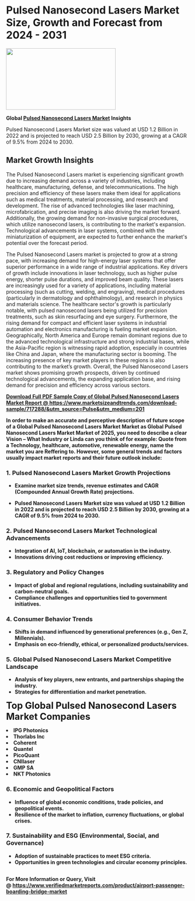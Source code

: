 <H1>Pulsed Nanosecond Lasers Market Size, Growth and Forecast from 2024 - 2031</H1><img class="aligncenter size-medium wp-image-584254" src="https://thirdeyenews.in/wp-content/uploads/2024/09/Global-Market-Research-300x168.jpeg" alt="" width="300" height="168" /><p><strong>Global&nbsp;<a href="https://www.marketsizeandtrends.com/download-sample/717288/&amp;utm_source=Pulse&amp;utm_medium=201">Pulsed Nanosecond Lasers Market</a> Insights</strong></p><p>Pulsed Nanosecond Lasers Market size was valued at USD 1.2 Billion in 2022 and is projected to reach USD 2.5 Billion by 2030, growing at a CAGR of 9.5% from 2024 to 2030.</p><p><h2>Market Growth Insights</h2> <p>The Pulsed Nanosecond Lasers market is experiencing significant growth due to increasing demand across a variety of industries, including healthcare, manufacturing, defense, and telecommunications. The high precision and efficiency of these lasers make them ideal for applications such as medical treatments, material processing, and research and development. The rise of advanced technologies like laser machining, microfabrication, and precise imaging is also driving the market forward. Additionally, the growing demand for non-invasive surgical procedures, which utilize nanosecond lasers, is contributing to the market's expansion. Technological advancements in laser systems, combined with the miniaturization of equipment, are expected to further enhance the market's potential over the forecast period.</p> <p><strong><a href="#"></a></strong></p> <p>The Pulsed Nanosecond Lasers market is projected to grow at a strong pace, with increasing demand for high-energy laser systems that offer superior performance in a wide range of industrial applications. Key drivers of growth include innovations in laser technology, such as higher pulse energy, shorter pulse durations, and improved beam quality. These lasers are increasingly used for a variety of applications, including material processing (such as cutting, welding, and engraving), medical procedures (particularly in dermatology and ophthalmology), and research in physics and materials science. The healthcare sector's growth is particularly notable, with pulsed nanosecond lasers being utilized for precision treatments, such as skin resurfacing and eye surgery. Furthermore, the rising demand for compact and efficient laser systems in industrial automation and electronics manufacturing is fueling market expansion. Geographically, North America and Europe remain dominant regions due to the advanced technological infrastructure and strong industrial bases, while the Asia-Pacific region is witnessing rapid adoption, especially in countries like China and Japan, where the manufacturing sector is booming. The increasing presence of key market players in these regions is also contributing to the market’s growth. Overall, the Pulsed Nanosecond Lasers market shows promising growth prospects, driven by continued technological advancements, the expanding application base, and rising demand for precision and efficiency across various sectors.</p> <p><strong><a href="#"></p><p><span class=""><strong>Download Full PDF Sample Copy of Global Pulsed Nanosecond Lasers Market Report</strong> @ <a href="https://www.marketsizeandtrends.com/download-sample/717288/&amp;utm_source=Pulse&amp;utm_medium=201" target="_blank">https://www.marketsizeandtrends.com/download-sample/717288/&amp;utm_source=Pulse&amp;utm_medium=201</a></span></p><p>In order to make an accurate and perceptive description of future scope of a Global&nbsp;Pulsed Nanosecond Lasers Market Market as Global&nbsp;Pulsed Nanosecond Lasers Market Market of 2025, you need to describe a clear Vision &ndash; What Industry or Linda can you think of for example: Quote from a Technology, healthcare, automotive, renewable energy, name the market you are Reffering to. However, some general trends and factors usually impact market reports and their future outlook include:</p><h3>1.&nbsp;<strong>Pulsed Nanosecond Lasers Market Growth Projections</strong></h3><ul><li>Examine market size trends, revenue estimates and CAGR (Compounded Annual Growth Rate) projections.</li><li><p>Pulsed Nanosecond Lasers Market size was valued at USD 1.2 Billion in 2022 and is projected to reach USD 2.5 Billion by 2030, growing at a CAGR of 9.5% from 2024 to 2030.</p></li></ul><h3>2.&nbsp;<strong>Pulsed Nanosecond Lasers Market Technological Advancements</strong></h3><ul><li>Integration of AI, IoT, blockchain, or automation in the industry.</li><li>Innovations driving cost reductions or improving efficiency.</li></ul><h3>3.&nbsp;<strong>Regulatory and Policy Changes</strong></h3><ul><li>Impact of global and regional regulations, including sustainability and carbon-neutral goals.</li><li>Compliance challenges and opportunities tied to government initiatives.</li></ul><h3>4.&nbsp;<strong>Consumer Behavior Trends</strong></h3><ul><li>Shifts in demand influenced by generational preferences (e.g., Gen Z, Millennials).</li><li>Emphasis on eco-friendly, ethical, or personalized products/services.</li></ul><h3>5.&nbsp;<strong>Global Pulsed Nanosecond Lasers Market Competitive Landscape</strong></h3><ul><li>Analysis of key players, new entrants, and partnerships shaping the industry.</li><li>Strategies for differentiation and market penetration.</li></ul><p data-pm-slice="1 1 []"><span style="color: inherit; font-family: inherit; font-size: 25px;">Top Global Pulsed Nanosecond Lasers Market Companies</span></p><div class="" data-test-id=""><p><li>IPG Photonics</li><li> Thorlabs Inc</li><li> Coherent</li><li> Quantel</li><li> PicoQuant</li><li> CNIlaser</li><li> GMP SA</li><li> NKT Photonics</li></p></div><h3>6.&nbsp;<strong>Economic and Geopolitical Factors</strong></h3><ul><li>Influence of global economic conditions, trade policies, and geopolitical events.</li><li>Resilience of the market to inflation, currency fluctuations, or global crises.</li></ul><h3>7.&nbsp;<strong>Sustainability and ESG (Environmental, Social, and Governance)</strong></h3><ul><li>Adoption of sustainable practices to meet ESG criteria.</li><li>Opportunities in green technologies and circular economy principles.</li></ul><h2><strong style="font-size: 14px;">For More Information or Query, Visit @&nbsp;</strong><a style="background-color: #ffffff; font-size: 14px;" href="https://www.marketsizeandtrends.com/report/pulsed-nanosecond-lasers-market/" target="_blank">https://www.verifiedmarketreports.com/product/airport-passenger-boarding-bridge-market</a></h2>
